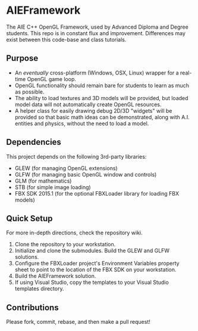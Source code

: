 # AIEFramework

The AIE C++ OpenGL Framework, used by Advanced Diploma and Degree students. This repo is in constant flux and improvement. Differences may exist between this code-base and class tutorials.

## Purpose

  - An *eventually* cross-platform (Windows, OSX, Linux) wrapper for a real-time OpenGL game loop.
  - OpenGL functionality should remain bare for students to learn as much as possible.
  - The ability to load textures and 3D models will be provided, but loaded model data will
    not automatically create OpenGL resources.
  - A helper class for easily drawing debug 2D/3D "widgets" will be provided so that basic
    math ideas can be demonstrated, along with A.I. entities and physics, without the need to
    load a model.

## Dependencies

  This project depends on the following 3rd-party libraries:

  - GLEW (for managing OpenGL extensions)
  - GLFW (for managing basic OpenGL window and controls)
  - GLM (for mathematics)
  - STB (for simple image loading)
  - FBX SDK 2015.1 (for the optional FBXLoader library for loading FBX models)

## Quick Setup

For more in-depth directions, check the repository wiki.

1. Clone the repository to your workstation.
2. Initialize and clone the submodules. Build the GLEW and GLFW solutions.
3. Configure the FBXLoader project's Environment Variables property sheet to point to the location of the FBX SDK on your workstation.
4. Build the AIEFramework solution.
5. If using Visual Studio, copy the templates to your Visual Studio templates directory. 

## Contributions

Please fork, commit, rebase, and then make a pull request!
